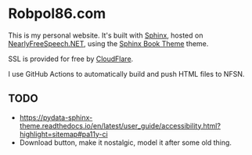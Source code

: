 # Robpol86.com

This is my personal website. It's built with [Sphinx](http://sphinx-doc.org/), hosted on
[NearlyFreeSpeech.NET](https://www.nearlyfreespeech.net/), using the
[Sphinx Book Theme](https://sphinx-book-theme.readthedocs.io/) theme.

SSL is provided for free by [CloudFlare](https://www.cloudflare.com/).

I use GitHub Actions to automatically build and push HTML files to NFSN.

## TODO

* https://pydata-sphinx-theme.readthedocs.io/en/latest/user_guide/accessibility.html?highlight=sitemap#pa11y-ci
* Download button, make it nostalgic, model it after some old thing.
